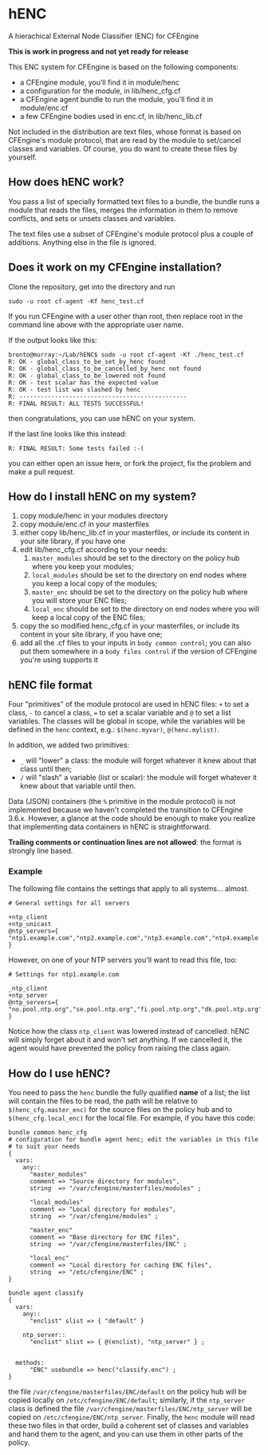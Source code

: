 # hENC

A hierachical External Node Classifier (ENC) for CFEngine

**This is work in progress and not yet ready for release**

This ENC system for CFEngine is based on the following components:

- a CFEngine module, you'll find it in module/henc
- a configuration for the module, in lib/henc_cfg.cf
- a CFEngine agent bundle to run the module, you'll find it in module/enc.cf
- a few CFEngine bodies used in enc.cf, in lib/henc_lib.cf


Not included in the distribution are text files, whose format is based on CFEngine's module protocol, that are read by the module to set/cancel classes and variables. Of course, you do want to create these files by yourself.

## How does hENC work? ##

You pass a list of specially formatted text files to a bundle, the bundle runs a module that reads the files, merges the information in them to remove conflicts, and sets or unsets classes and variables.

The text files use a subset of CFEngine's module protocol plus a couple of additions. Anything else in the file is ignored.


## Does it work on my CFEngine installation? ##

Clone the repository, get into the directory and run

`sudo -u root cf-agent -Kf henc_test.cf`

If you run CFEngine with a user other than root, then replace root in the command line above with the appropriate user name.

If the output looks like this:

```
bronto@murray:~/Lab/hENC$ sudo -u root cf-agent -Kf ./henc_test.cf 
R: OK - global_class_to_be_set_by_henc found
R: OK - global_class_to_be_cancelled_by_henc not found
R: OK - global_class_to_be_lowered not found
R: OK - test scalar has the expected value
R: OK - test list was slashed by henc
R: -----------------------------------------------
R: FINAL RESULT: ALL TESTS SUCCESSFUL!
```

then congratulations, you can use hENC on your system.

If the last line looks like this instead:

```
R: FINAL RESULT: Some tests failed :-(
```

you can either open an issue here, or fork the project, fix the problem and make a pull request.


## How do I install hENC on my system? ##

1. copy module/henc in your modules directory
2. copy module/enc.cf in your masterfiles
3. either copy lib/henc_lib.cf in your masterfiles, or include its content in your site library, if you have one
4. edit lib/henc_cfg.cf according to your needs:
    1. `master_modules` should be set to the directory on the policy hub where you keep your modules;
    2. `local_modules` should be set to the directory on end nodes where you keep a local copy of the modules;
    3. `master_enc` should be set to the directory on the policy hub where you will store your ENC files;
    4. `local_enc` should be set to the directory on end nodes where you will keep a local copy of the ENC files;
5. copy the so modified henc_cfg.cf in your masterfiles, or include its content in your site library, if you have one;
6. add all the .cf files to your inputs in `body common control`; you can also put them somewhere in a `body files control` if the version of CFEngine you're using supports it

## hENC file format ##

Four "primitives" of the module protocol are used in hENC files: `+` to set a class, `-` to cancel a class, `=` to set a scalar variable and `@` to set a list variables. The classes will be global in scope, while the variables will be defined in the `henc` context, e.g.: `$(henc.myvar)`, `@(henc.mylist)`.

In addition, we added two primitives:
* `_` will "lower" a class: the module will forget whatever it knew about that class until then;
* `/` will "slash" a variable (list or scalar): the module will forget whatever it knew about that variable until then.

Data (JSON) containers (the `%` primitive in the module protocol) is not implemented because we haven't completed the transition to CFEngine 3.6.x. However, a glance at the code should be enough to make you realize that implementing data containers in hENC is straightforward.

**Trailing comments or continuation lines are not allowed**: the format is strongly line based.

### Example ###

The following file contains the settings that apply to all systems... almost.

```
# General settings for all servers

+ntp_client
+ntp_unicast
@ntp_servers={ "ntp1.example.com","ntp2.example.com","ntp3.example.com","ntp4.example.com" }
```

However, on one of your NTP servers you'll want to read this file, too:

```
# Settings for ntp1.example.com

_ntp_client
+ntp_server
@ntp_servers={ "no.pool.ntp.org","se.pool.ntp.org","fi.pool.ntp.org","dk.pool.ntp.org" }
```

Notice how the class `ntp_client` was lowered instead of cancelled: hENC will simply forget about it and won't set anything. If we cancelled it, the agent would have prevented the policy from raising the class again.

## How do I use hENC? ##

You need to pass the `henc` bundle the fully qualified **name** of a list; the list will contain the files to be read, the path will be relative to `$(henc_cfg.master_enc)` for the source files on the policy hub and to `$(henc_cfg.local_enc)` for the local file. For example, if you have this code:

```
bundle common henc_cfg
# configuration for bundle agent henc; edit the variables in this file
# to suit your needs
{
  vars:
    any::
      "master_modules"
	  comment => "Source directory for modules",
	  string  => "/var/cfengine/masterfiles/modules" ;

      "local_modules"
	  comment => "Local directory for modules",
	  string  => "/var/cfengine/modules" ;

      "master_enc"
	  comment => "Base directory for ENC files",
	  string  => "/var/cfengine/masterfiles/ENC" ;

      "local_enc"
	  comment => "Local directory for caching ENC files",
	  string  => "/etc/cfengine/ENC" ;
}

bundle agent classify
{
  vars:
    any::
      "enclist" slist => { "default" }

    ntp_server::
      "enclist" slist => { @(enclist), "ntp_server" } ;


  methods:
      "ENC" usebundle => henc("classify.enc") ;
}
```

the file `/var/cfengine/masterfiles/ENC/default` on the policy hub will be copied locally on `/etc/cfengine/ENC/default`; similarly, if the `ntp_server` class is defined the file `/var/cfengine/masterfiles/ENC/ntp_server` will be copied on `/etc/cfengine/ENC/ntp_server`. Finally, the `henc` module will read these two files in that order, build a coherent set of classes and variables and hand them to the agent, and you can use them in other parts of the policy.


